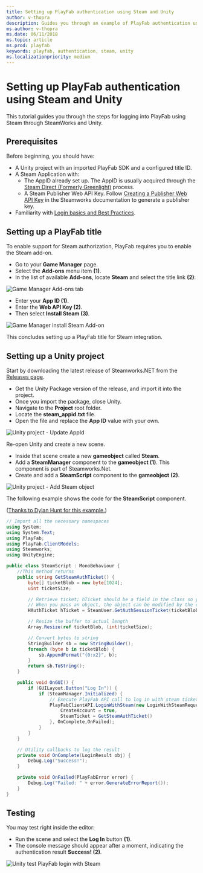 ```yaml
---
title: Setting up PlayFab authentication using Steam and Unity
author: v-thopra
description: Guides you through an example of PlayFab authentication using Steam and Unity.
ms.author: v-thopra
ms.date: 06/11/2018
ms.topic: article
ms.prod: playfab
keywords: playfab, authentication, steam, unity
ms.localizationpriority: medium
---
```


# Setting up PlayFab authentication using Steam and Unity

This tutorial guides you through the steps for logging into PlayFab using Steam through SteamWorks and Unity.

## Prerequisites

Before beginning, you should have:

- A Unity project with an imported PlayFab SDK and a configured title ID.
- A Steam Application with:
  - The AppID already set up. The AppID is usually acquired through the [Steam Direct (Formerly Greenlight)](https://partner.steamgames.com/steamdirect) process.
  - A Steam Publisher Web API Key. Follow [Creating a Publisher Web API Key](https://partner.steamgames.com/doc/webapi_overview/auth#create_publisher_key) in the Steamworks documentation to generate a publisher key.
- Familiarity with [Login basics and Best Practices](../../authentication/login/login-basics-best-practices.md).

## Setting up a PlayFab title

To enable support for Steam authorization, PlayFab requires you to enable the Steam add-on.

- Go to your **Game Manager** page.
- Select the **Add-ons** menu item **(1)**.
- In the list of available **Add-ons**, locate **Steam** and select the title link **(2)**:

![Game Manager Add-ons tab](media/tutorials/steam-unity/game-manager-addons-tab-steam.png)  

- Enter your **App ID (1)**.
- Enter the **Web API Key (2)**.
- Then select **Install Steam (3)**.

![Game Manager install Steam Add-on](media/tutorials/steam-unity/game-manager-install-steam-addon.png)  

This concludes setting up a PlayFab title for Steam integration.

## Setting up a Unity project

Start by downloading the latest release of Steamworks.NET from the [Releases page](https://github.com/rlabrecque/Steamworks.NET/releases).

- Get the Unity Package version of the release, and import it into the project.
- Once you import the package, close Unity.
- Navigate to the **Project** root folder.
- Locate the **steam_appid.txt** file.
- Open the file and replace the **App ID** value with your own.

![Unity project - Update AppId](media/tutorials/steam-unity/unity-project-update-appid.png)  

Re-open Unity and create a new scene.

- Inside that scene create a new **gameobject** called **Steam**.
- Add a **SteamManager** component to the **gameobject (1)**. This component is part of Steamworks.Net.
- Create and add a **SteamScript** component to the **gameobject** **(2)**.

![Unity project - Add Steam object](media/tutorials/steam-unity/unity-project-add-steam-object.png)  

The following example shows the code for the **SteamScript** component.

([Thanks to Dylan Hunt for this example.](https://community.playfab.com/answers/8875/view.html))

```csharp
// Import all the necessary namespaces
using System;
using System.Text;
using PlayFab;
using PlayFab.ClientModels;
using Steamworks;
using UnityEngine;

public class SteamScript : MonoBehaviour {
    //This method returns
    public string GetSteamAuthTicket() {
        byte[] ticketBlob = new byte[1024];
        uint ticketSize;

        // Retrieve ticket; hTicket should be a field in the class so you can use it to cancel the ticket later
        // When you pass an object, the object can be modified by the callee. This function modifies the byte array you've passed to it.
        HAuthTicket hTicket = SteamUser.GetAuthSessionTicket(ticketBlob, ticketBlob.Length, out ticketSize);

        // Resize the buffer to actual length
        Array.Resize(ref ticketBlob, (int)ticketSize);

        // Convert bytes to string
        StringBuilder sb = new StringBuilder();
        foreach (byte b in ticketBlob) {
            sb.AppendFormat("{0:x2}", b);
        }
        return sb.ToString();
    }

    public void OnGUI() {
        if (GUILayout.Button("Log In")) {
            if (SteamManager.Initialized) {
                // Execute PlayFab API call to log in with steam ticket
                PlayFabClientAPI.LoginWithSteam(new LoginWithSteamRequest {
                    CreateAccount = true,
                    SteamTicket = GetSteamAuthTicket()
                }, OnComplete,OnFailed);
            }
        }
    }

    // Utility callbacks to log the result
    private void OnComplete(LoginResult obj) {
        Debug.Log("Success!");
    }

    private void OnFailed(PlayFabError error) {
        Debug.Log("Failed: " + error.GenerateErrorReport());
    }
}
```

## Testing

You may test right inside the editor:

- Run the scene and select the **Log In** button **(1)**.
- The console message should appear after a moment, indicating the authentication result **Success! (2)**.

![Unity test PlayFab login with Steam](media/tutorials/steam-unity/unity-test-playfab-login-with-steam.png)

